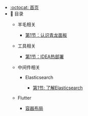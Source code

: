 - [:octocat: 首页]()
- :memo: 目录
   - 羊毛相关
     
     - [第1节：认识青龙面板](./md/wool/2022-3-11-第一节-青龙面板.md)

   - 工具相关

     - [第1节：IDEA热部署](./md/tools/2022-3-11-第一节-IDEA热部署.md)

   - 中间件相关
    
     - Elasticsearch
     
       - [第1节: 了解Elasticsearch](./md/elasticsearch/2022-3-11-第一节-Elasticsearch介绍.md)

    - Flutter

      - [容器布局](./md/flutter/%E5%AE%B9%E5%99%A8%E5%B8%83%E5%B1%80.md)